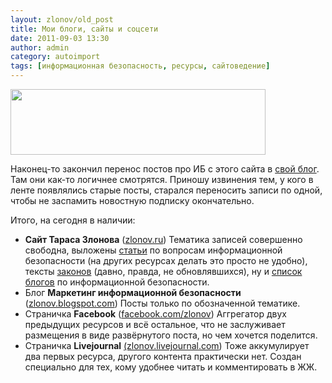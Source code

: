 ```yaml
---
layout: zlonov/old_post
title: Мои блоги, сайты и соцсети
date: 2011-09-03 13:30
author: admin
category: autoimport
tags: [информационная безопасность, ресурсы, сайтоведение]
---
```

<a href="https://zlonov.ru/2011/09/1634/all-2/" rel="attachment wp-att-1638"><img class="aligncenter size-full wp-image-1638" title="all" src="https://i2.wp.com/zlonov.ru/wp-content/uploads/2011/09/all1.png?fit=408%2C105&#038;ssl=1" alt="" width="408" height="105" /></a>

Наконец-то закончил перенос постов про ИБ с этого сайта в <a href="http://zlonov.blogspot.com/">свой блог</a>. Там они как-то логичнее смотрятся. Приношу извинения тем, у кого в ленте появлялись старые посты, старался переносить записи по одной, чтобы не заспамить новостную подписку окончательно. 

Итого, на сегодня в наличии:
<ul>
	<li><strong>Сайт Тараса Злонова</strong> (<a href="https://zlonov.ru">zlonov.ru</a>)
Тематика записей совершенно свободна, выложены <a href="https://zlonov.ru/%D1%81%D1%82%D0%B0%D1%82%D1%8C%D0%B8/">статьи</a> по вопросам информационной безопасности (на других ресурсах делать это просто не удобно), тексты <a href="https://zlonov.ru/%D0%B7%D0%B0%D0%BA%D0%BE%D0%BD%D0%BE%D0%B4%D0%B0%D1%82%D0%B5%D0%BB%D1%8C%D1%81%D1%82%D0%B2%D0%BE/">законов</a> (давно, правда, не обновлявшихся), ну и <a href="https://zlonov.ru/%D0%B1%D0%BB%D0%BE%D0%B3%D0%B8/">список блогов</a> по информационной безопасности.</li>
	<li>Блог <strong>Маркетинг информационной безопасности</strong> (<a href="http://zlonov.blogspot.com/">zlonov.blogspot.com</a>)
Посты только по обозначенной тематике.</li>
	<li>Страничка <strong>Facebook</strong> (<a href="https://www.facebook.com/zlonov">facebook.com/zlonov</a>)
Аггрегатор двух предыдущих ресурсов и всё остальное, что не заслуживает размещения в виде развёрнутого поста, но чем хочется поделится.</li>
	<li>Страничка <strong>Livejournal</strong> <a href="http://zlonov.livejournal.com/">(zlonov.livejournal.com</a>)
Тоже аккумулирует два первых ресурса, другого контента практически нет. Создан специально для тех, кому удобнее читать и комментировать в ЖЖ.</li>
</ul>

